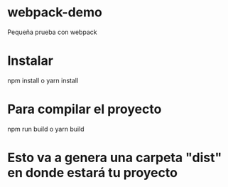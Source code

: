 # webpack-demo
Pequeña prueba con webpack

# Instalar
npm install o yarn install

# Para compilar el proyecto
npm run build o yarn build

# Esto va a genera una carpeta "dist" en donde estará tu proyecto